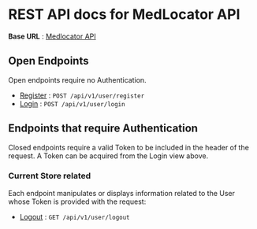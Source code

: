 # REST API docs for MedLocator API

**Base URL** : [Medlocator API](https://medlocator-pjt-28.herokuapp.com)

## Open Endpoints

Open endpoints require no Authentication.

* [Register](register.md) : `POST /api/v1/user/register`
* [Login](login.md) : `POST /api/v1/user/login`

## Endpoints that require Authentication

Closed endpoints require a valid Token to be included in the header of the
request. A Token can be acquired from the Login view above.

### Current Store related

Each endpoint manipulates or displays information related to the User whose
Token is provided with the request:

* [Logout](logout.md) : `GET /api/v1/user/logout`
